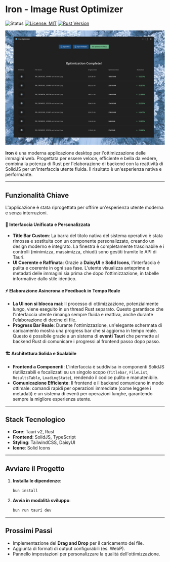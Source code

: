 # Iron - Image Rust Optimizer

![Status](https://img.shields.io/badge/status-work_in_progress-yellow)
[![License: MIT](https://img.shields.io/badge/License-MIT-yellow.svg)](https://opensource.org/licenses/MIT)
[![Rust Version](https://img.shields.io/badge/rust-2024-orange.svg)](https://www.rust-lang.org/)

![Iron](screenshot.png)

**Iron** è una moderna applicazione desktop per l'ottimizzazione delle immagini web. Progettata per essere veloce, efficiente e bella da vedere, combina la potenza di Rust per l'elaborazione di backend con la reattività di SolidJS per un'interfaccia utente fluida. Il risultato è un'esperienza nativa e performante.

---

## Funzionalità Chiave

L'applicazione è stata riprogettata per offrire un'esperienza utente moderna e senza interruzioni.

#### 🎨 **Interfaccia Unificata e Personalizzata**
*   **Title Bar Custom**: La barra del titolo nativa del sistema operativo è stata rimossa e sostituita con un componente personalizzato, creando un design moderno e integrato. La finestra è completamente trascinabile e i controlli (minimizza, massimizza, chiudi) sono gestiti tramite le API di Tauri.
*   **UI Coerente e Raffinata**: Grazie a **DaisyUI** e **Solid Icons**, l'interfaccia è pulita e coerente in ogni sua fase. L'utente visualizza anteprime e metadati delle immagini sia prima che dopo l'ottimizzazione, in tabelle informative dallo stile identico.

#### ⚡ **Elaborazione Asincrona e Feedback in Tempo Reale**
*   **La UI non si blocca mai**: Il processo di ottimizzazione, potenzialmente lungo, viene eseguito in un thread Rust separato. Questo garantisce che l'interfaccia utente rimanga sempre fluida e reattiva, anche durante l'elaborazione di decine di file.
*   **Progress Bar Reale**: Durante l'ottimizzazione, un'elegante schermata di caricamento mostra una progress bar che si aggiorna in tempo reale. Questo è possibile grazie a un sistema di **eventi Tauri** che permette al backend Rust di comunicare i progressi al frontend passo dopo passo.

#### 🏗️ **Architettura Solida e Scalabile**
*   **Frontend a Componenti**: L'interfaccia è suddivisa in componenti SolidJS riutilizzabili e focalizzati su un singolo scopo (`Titlebar`, `FileList`, `ResultsTable`, `LoadingState`), rendendo il codice pulito e manutenibile.
*   **Comunicazione Efficiente**: Il frontend e il backend comunicano in modo ottimale: comandi rapidi per operazioni immediate (come leggere i metadati) e un sistema di eventi per operazioni lunghe, garantendo sempre la migliore esperienza utente.

---

## Stack Tecnologico
*   **Core**: Tauri v2, Rust
*   **Frontend**: SolidJS, TypeScript
*   **Styling**: TailwindCSS, DaisyUI
*   **Icone**: Solid Icons

---

## Avviare il Progetto

1.  **Installa le dipendenze**:
    ```bash
    bun install
    ```
2.  **Avvia in modalità sviluppo**:
    ```bash
    bun run tauri dev
    ```

---

## Prossimi Passi
*   Implementazione del **Drag and Drop** per il caricamento dei file.
*   Aggiunta di formati di output configurabili (es. WebP).
*   Pannello impostazioni per personalizzare la qualità dell'ottimizzazione.
